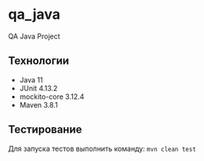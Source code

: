 # qa_java
QA Java Project
## Технологии
* Java 11
* JUnit 4.13.2
* mockito-core 3.12.4
* Maven 3.8.1

## Тестирование
Для запуска тестов выполнить команду: `mvn clean test`




